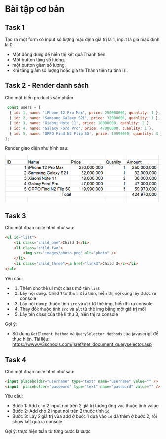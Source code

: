 # Bài tập cơ bản

## Task 1

Tạo ra một form có input số lượng mặc định giá trị là 1, input là giá mặc định là 0.

* Một dòng dùng để hiển thị kết quả Thành tiền.
* Một button tăng số lượng.
* một button giảm số lượng.
* Khi tăng giảm số lượng hoặc giá thì Thành tiền tự tính lại.



## Task 2 - Render danh sách

Cho một biến products sản phẩm

```js
 const users = [
  { id: 1, name: 'iPhone 12 Pro Max', price: 250000000, quanlity: 1 },
  { id: 2, name: 'Samsung Galaxy S21', price: 32000000, quanlity: 1 },
  { id: 3, name: 'Xiaomi Note 11', price: 18000000, quanlity: 2 },
  { id: 4, name: 'Galaxy Ford Pro', price: 47000000, quanlity: 1 },
  { id: 5, name: 'OPPO Find N2 Flip 5G', price: 19990000, quanlity: 3 }
];

```

Render giao diện như hình sau:

![](hw2-1.png)




## Task 3

Cho một đoạn code html như sau:

```html
<ul id="list">
    <li class="child_one">Child 1</li>
    <li class="child_two">
        <img src="images/photo.png" alt="photo" />
    </li>
    <li class="child_three"><a href="link3">Child 3</a></li>
</ul>
```

Yêu cầu:

* 1. Thêm cho thẻ ul một class mới tên `list`
* 2. Lấy nội dung: Child 1 từ thẻ li đầu tiên, hiển thị nội dung lấy được ra console
* 3. Lấy nội dung: thuộc tính `src` và `alt` từ thẻ img, hiển thị ra console
* 4. Thay đổi: thuộc tính `src` và `alt` từ thẻ img bằng một giá trị mới
* 5. Lấy tên class của thẻ li thứ 3, hiển thị ra console

Gợi ý:

* Sử dụng `GetElement Method` và `QuerySelector Methods` của javascript để thực hiện. Tài liệu: <https://www.w3schools.com/jsref/met_document_queryselector.asp>

## Task 4

Cho một đoạn code html như sau:

```html
<input placeholder="username" type="text" name="username" value="" />
<input  placeholder="password" type="text" name="password" value="" />
```

Yêu cầu: 

* Bước 1: Add cho 2 input nói trên 2 giá trị tương ứng vào thuộc tính value
* Bước 2: Add cho 2 input nói trên 2 thuộc tính `id`
* Bước 3: Lấy 2 giá trị vừa add ở bước 1 dựa vào `id` đã thêm ở bước 2, rồi show kết quả ra console

Gợi ý: thực hiện tuần từ từng bước là được
